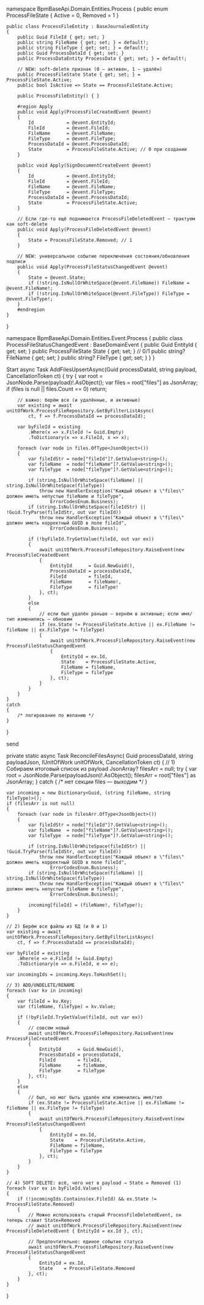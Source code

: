 namespace BpmBaseApi.Domain.Entities.Process
{
    public enum ProcessFileState { Active = 0, Removed = 1 }

    public class ProcessFileEntity : BaseJournaledEntity
    {
        public Guid FileId { get; set; }
        public string FileName { get; set; } = default!;
        public string FileType { get; set; } = default!;
        public Guid ProcessDataId { get; set; }
        public ProcessDataEntity ProcessData { get; set; } = default!;

        // NEW: soft-delete признак (0 — активен, 1 — удалён)
        public ProcessFileState State { get; set; } = ProcessFileState.Active;
        public bool IsActive => State == ProcessFileState.Active;

        public ProcessFileEntity() { }

        #region Apply
        public void Apply(ProcessFileCreatedEvent @event)
        {
            Id            = @event.EntityId;
            FileId        = @event.FileId;
            FileName      = @event.FileName;
            FileType      = @event.FileType;
            ProcessDataId = @event.ProcessDataId;
            State         = ProcessFileState.Active; // 0 при создании
        }

        public void Apply(SignDocumentCreateEvent @event)
        {
            Id            = @event.EntityId;
            FileId        = @event.FileId;
            FileName      = @event.FileName;
            FileType      = @event.FileType;
            ProcessDataId = @event.ProcessDataId;
            State         = ProcessFileState.Active;
        }

        // Если где-то ещё поднимается ProcessFileDeletedEvent — трактуем как soft-delete
        public void Apply(ProcessFileDeletedEvent @event)
        {
            State = ProcessFileState.Removed; // 1
        }

        // NEW: универсальное событие переключения состояния/обновления подписи
        public void Apply(ProcessFileStatusChangedEvent @event)
        {
            State = @event.State;
            if (!string.IsNullOrWhiteSpace(@event.FileName)) FileName = @event.FileName!;
            if (!string.IsNullOrWhiteSpace(@event.FileType)) FileType = @event.FileType!;
        }
        #endregion
    }
}



namespace BpmBaseApi.Domain.Entities.Event.Process
{
    public class ProcessFileStatusChangedEvent : BaseDomainEvent
    {
        public Guid EntityId { get; set; }
        public ProcessFileState State { get; set; } // 0/1
        public string? FileName { get; set; }
        public string? FileType { get; set; }
    }
}

Start 
async Task AddFilesUpsertAsync(Guid processDataId, string payload, CancellationToken ct)
{
    try
    {
        var root = JsonNode.Parse(payload)!.AsObject();
        var files = root["files"] as JsonArray;
        if (files is null || files.Count == 0) return;

        // важно: берём все (и удалённые, и активные)
        var existing = await unitOfWork.ProcessFileRepository.GetByFilterListAsync(
            ct, f => f.ProcessDataId == processDataId);

        var byFileId = existing
            .Where(x => x.FileId != Guid.Empty)
            .ToDictionary(x => x.FileId, x => x);

        foreach (var node in files.OfType<JsonObject>())
        {
            var fileIdStr = node["fileId"]?.GetValue<string>();
            var fileName  = node["fileName"]?.GetValue<string>();
            var fileType  = node["fileType"]?.GetValue<string>();

            if (string.IsNullOrWhiteSpace(fileName) || string.IsNullOrWhiteSpace(fileType))
                throw new HandlerException("Каждый объект в \"files\" должен иметь непустые fileName и fileType",
                    ErrorCodesEnum.Business);
            if (string.IsNullOrWhiteSpace(fileIdStr) || !Guid.TryParse(fileIdStr, out var fileId))
                throw new HandlerException("Каждый объект в \"files\" должен иметь корректный GUID в поле fileId",
                    ErrorCodesEnum.Business);

            if (!byFileId.TryGetValue(fileId, out var ex))
            {
                await unitOfWork.ProcessFileRepository.RaiseEvent(new ProcessFileCreatedEvent
                {
                    EntityId      = Guid.NewGuid(),
                    ProcessDataId = processDataId,
                    FileId        = fileId,
                    FileName      = fileName!,
                    FileType      = fileType!
                }, ct);
            }
            else
            {
                // если был удалён раньше — вернём в активные; если имя/тип изменились — обновим
                if (ex.State != ProcessFileState.Active || ex.FileName != fileName || ex.FileType != fileType)
                {
                    await unitOfWork.ProcessFileRepository.RaiseEvent(new ProcessFileStatusChangedEvent
                    {
                        EntityId = ex.Id,
                        State    = ProcessFileState.Active,
                        FileName = fileName,
                        FileType = fileType
                    }, ct);
                }
            }
        }
    }
    catch
    {
        /* логирование по желанию */
    }
}



send 

private static async Task ReconcileFilesAsync(
    Guid processDataId,
    string payloadJson,
    IUnitOfWork unitOfWork,
    CancellationToken ct)
{
    // 1) Собираем итоговый список из payload
    JsonArray? filesArr = null;
    try
    {
        var root = JsonNode.Parse(payloadJson)!.AsObject();
        filesArr = root["files"] as JsonArray;
    }
    catch { /* нет секции files — выходим */ }

    var incoming = new Dictionary<Guid, (string fileName, string fileType)>();
    if (filesArr is not null)
    {
        foreach (var node in filesArr.OfType<JsonObject>())
        {
            var fileIdStr = node["fileId"]?.GetValue<string>();
            var fileName  = node["fileName"]?.GetValue<string>();
            var fileType  = node["fileType"]?.GetValue<string>();

            if (string.IsNullOrWhiteSpace(fileIdStr) || !Guid.TryParse(fileIdStr, out var fileId))
                throw new HandlerException("Каждый объект в \"files\" должен иметь корректный GUID в поле fileId",
                    ErrorCodesEnum.Business);
            if (string.IsNullOrWhiteSpace(fileName) || string.IsNullOrWhiteSpace(fileType))
                throw new HandlerException("Каждый объект в \"files\" должен иметь непустые fileName и fileType",
                    ErrorCodesEnum.Business);

            incoming[fileId] = (fileName!, fileType!);
        }
    }

    // 2) Берём все файлы из БД (и 0 и 1)
    var existing = await unitOfWork.ProcessFileRepository.GetByFilterListAsync(
        ct, f => f.ProcessDataId == processDataId);

    var byFileId = existing
        .Where(e => e.FileId != Guid.Empty)
        .ToDictionary(e => e.FileId, e => e);

    var incomingIds = incoming.Keys.ToHashSet();

    // 3) ADD/UNDELETE/RENAME
    foreach (var kv in incoming)
    {
        var fileId = kv.Key;
        var (fileName, fileType) = kv.Value;

        if (!byFileId.TryGetValue(fileId, out var ex))
        {
            // совсем новый
            await unitOfWork.ProcessFileRepository.RaiseEvent(new ProcessFileCreatedEvent
            {
                EntityId      = Guid.NewGuid(),
                ProcessDataId = processDataId,
                FileId        = fileId,
                FileName      = fileName,
                FileType      = fileType
            }, ct);
        }
        else
        {
            // был, но мог быть удалён или изменились имя/тип
            if (ex.State != ProcessFileState.Active || ex.FileName != fileName || ex.FileType != fileType)
            {
                await unitOfWork.ProcessFileRepository.RaiseEvent(new ProcessFileStatusChangedEvent
                {
                    EntityId = ex.Id,
                    State    = ProcessFileState.Active,
                    FileName = fileName,
                    FileType = fileType
                }, ct);
            }
        }
    }

    // 4) SOFT DELETE: всё, чего нет в payload → State = Removed (1)
    foreach (var ex in byFileId.Values)
    {
        if (!incomingIds.Contains(ex.FileId) && ex.State != ProcessFileState.Removed)
        {
            // Можно использовать старый ProcessFileDeletedEvent, он теперь ставит State=Removed
            // await unitOfWork.ProcessFileRepository.RaiseEvent(new ProcessFileDeletedEvent { EntityId = ex.Id }, ct);

            // Предпочтительно: единое событие статуса
            await unitOfWork.ProcessFileRepository.RaiseEvent(new ProcessFileStatusChangedEvent
            {
                EntityId = ex.Id,
                State    = ProcessFileState.Removed
            }, ct);
        }
    }
}
